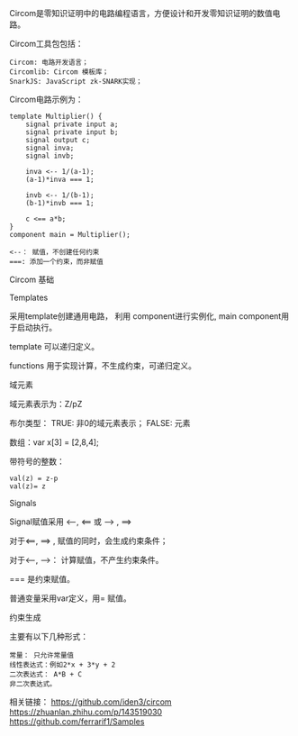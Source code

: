 Circom是零知识证明中的电路编程语言，方便设计和开发零知识证明的数值电路。

Circom工具包包括：

    Circom: 电路开发语言；
    Circomlib: Circom 模板库；
    SnarkJS: JavaScript zk-SNARK实现；

Circom电路示例为：
```
template Multiplier() {
    signal private input a;
    signal private input b;
    signal output c;
    signal inva;
    signal invb;

    inva <-- 1/(a-1);
    (a-1)*inva === 1;

    invb <-- 1/(b-1);
    (b-1)*invb === 1;

    c <== a*b;
}
component main = Multiplier();
```

    <--： 赋值，不创建任何约束
    ===: 添加一个约束，而非赋值
Circom 基础

Templates

采用template创建通用电路， 利用 component进行实例化, main component用于启动执行。

template 可以递归定义。

functions 用于实现计算，不生成约束，可递归定义。

域元素

域元素表示为：Z/pZ

布尔类型： TRUE: 非0的域元素表示； FALSE: 元素

数组：var x[3] = [2,8,4];

带符号的整数：

    val(z) = z-p
    val(z)= z

Signals

Signal赋值采用 <--, <== 或 --> , ==>

对于<==, ==> , 赋值的同时，会生成约束条件；

对于<--, -->： 计算赋值，不产生约束条件。

=== 是约束赋值。

普通变量采用var定义，用= 赋值。

约束生成

主要有以下几种形式：

    常量： 只允许常量值
    线性表达式：例如2*x + 3*y + 2
    二次表达式： A*B + C
    非二次表达式。
相关链接：
    https://github.com/iden3/circom
    https://zhuanlan.zhihu.com/p/143519030
    https://github.com/ferrarif1/Samples
